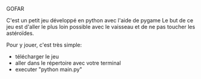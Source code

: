 GOFAR

C'est un petit jeu développé en python avec l'aide de pygame
Le but de ce jeu est d'aller le plus loin possible avec le vaisseau et de ne pas toucher les astéroïdes.

Pour y jouer, c'est très simple:

- télécharger le jeu
- aller dans le répertoire avec votre terminal
- executer "python main.py"
